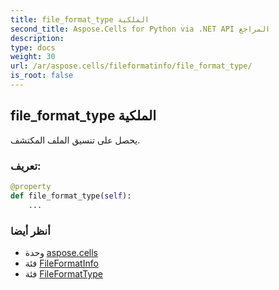 ```yaml
---
title: file_format_type الملكية
second_title: Aspose.Cells for Python via .NET API المراجع
description:
type: docs
weight: 30
url: /ar/aspose.cells/fileformatinfo/file_format_type/
is_root: false
---
```

##  file_format_type الملكية

يحصل على تنسيق الملف المكتشف.
###  تعريف:
```python
@property
def file_format_type(self):
    ...
```

###  أنظر أيضا
* وحدة [aspose.cells](../../)
* فئة [FileFormatInfo](/cells/python-net/ar/aspose.cells/fileformatinfo)
* فئة [FileFormatType](/cells/python-net/ar/aspose.cells/fileformattype)
